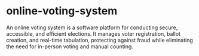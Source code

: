 # online-voting-system
An online voting system is a software platform for conducting secure, accessible, and efficient elections. It manages voter registration, ballot creation, and real-time tabulation, protecting against fraud while eliminating the need for in-person voting and manual counting.
